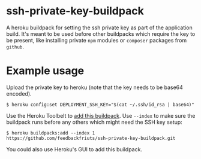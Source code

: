 # ssh-private-key-buildpack

A heroku buildpack for setting the ssh private key as part of the application build. It's meant to be used before other buildpacks which require the key to be present, like installing private `npm` modules or `composer` packages from `github`.

# Example usage

Upload the private key to heroku (note that the key needs to be base64 encoded).

``` sh-session
$ heroku config:set DEPLOYMENT_SSH_KEY="$(cat ~/.ssh/id_rsa | base64)"
```

Use the Heroku Toolbelt to
[add this buildpack](https://devcenter.heroku.com/articles/using-multiple-buildpacks-for-an-app#adding-a-buildpack).
Use `--index` to make sure the buildpack runs before any others which might need
the SSH key setup:

``` sh-session
$ heroku buildpacks:add --index 1 https://github.com/feedbackfriuts/ssh-private-key-buildpack.git
```

You could also use Heroku's GUI to add this buildpack.
